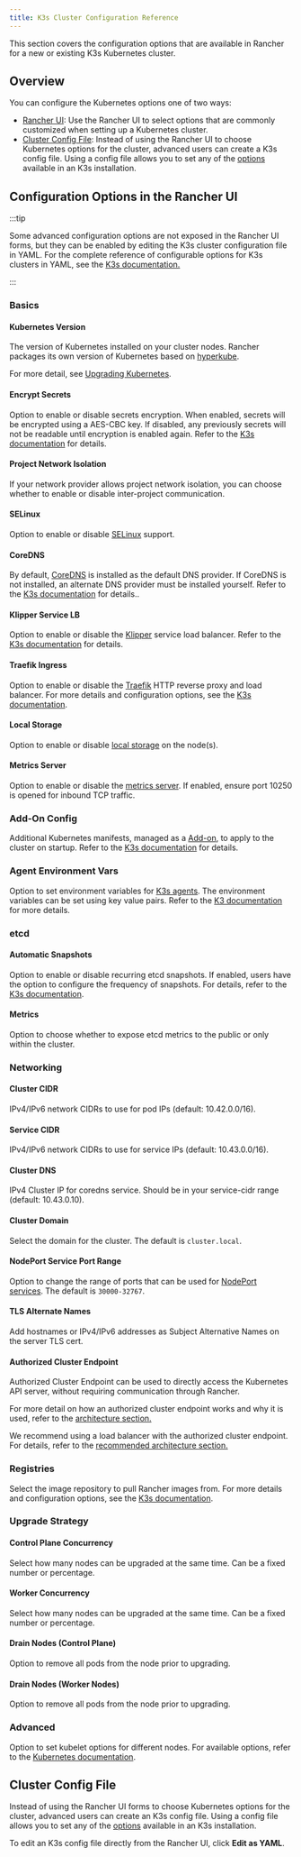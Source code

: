 ```yaml
---
title: K3s Cluster Configuration Reference
---
```


<head>
  <link rel="canonical" href="https://ranchermanager.docs.rancher.com/reference-guides/cluster-configuration/rancher-server-configuration/k3s-cluster-configuration"/>
</head>

This section covers the configuration options that are available in Rancher for a new or existing K3s Kubernetes cluster.

## Overview

You can configure the Kubernetes options one of two ways:

- [Rancher UI](#configuration-options-in-the-rancher-ui): Use the Rancher UI to select options that are commonly customized when setting up a Kubernetes cluster.
- [Cluster Config File](#cluster-config-file-reference): Instead of using the Rancher UI to choose Kubernetes options for the cluster, advanced users can create a K3s config file. Using a config file allows you to set any of the [options](https://rancher.com/docs/k3s/latest/en/installation/install-options/) available in an K3s installation.

## Configuration Options in the Rancher UI

:::tip

Some advanced configuration options are not exposed in the Rancher UI forms, but they can be enabled by editing the K3s cluster configuration file in YAML. For the complete reference of configurable options for K3s clusters in YAML, see the [K3s documentation.](https://rancher.com/docs/k3s/latest/en/installation/install-options/)

:::

### Basics
#### Kubernetes Version

The version of Kubernetes installed on your cluster nodes. Rancher packages its own version of Kubernetes based on [hyperkube](https://github.com/rancher/hyperkube).

For more detail, see [Upgrading Kubernetes](../../../getting-started/installation-and-upgrade/upgrade-and-roll-back-kubernetes.md).

#### Encrypt Secrets

Option to enable or disable secrets encryption. When enabled, secrets will be encrypted using a AES-CBC key. If disabled, any previously secrets will not be readable until encryption is enabled again. Refer to the [K3s documentation](https://rancher.com/docs/k3s/latest/en/advanced/#secrets-encryption-config-experimental) for details.

#### Project Network Isolation

If your network provider allows project network isolation, you can choose whether to enable or disable inter-project communication.

#### SELinux

Option to enable or disable [SELinux](https://rancher.com/docs/k3s/latest/en/advanced/#selinux-support) support.

#### CoreDNS

By default, [CoreDNS](https://coredns.io/) is installed as the default DNS provider. If CoreDNS is not installed, an alternate DNS provider must be installed yourself. Refer to the [K3s documentation](https://rancher.com/docs/k3s/latest/en/networking/#coredns) for details..

#### Klipper Service LB

Option to enable or disable the [Klipper](https://github.com/rancher/klipper-lb) service load balancer. Refer to the [K3s documentation](https://rancher.com/docs/k3s/latest/en/networking/#service-load-balancer) for details.

#### Traefik Ingress

Option to enable or disable the [Traefik](https://traefik.io/) HTTP reverse proxy and load balancer. For more details and configuration options, see the [K3s documentation](https://rancher.com/docs/k3s/latest/en/networking/#traefik-ingress-controller).

#### Local Storage

Option to enable or disable [local storage](https://rancher.com/docs/k3s/latest/en/storage/) on the node(s).

#### Metrics Server

Option to enable or disable the [metrics server](https://github.com/kubernetes-incubator/metrics-server). If enabled, ensure port 10250 is opened for inbound TCP traffic.

### Add-On Config

Additional Kubernetes manifests, managed as a [Add-on](https://kubernetes.io/docs/concepts/cluster-administration/addons/), to apply to the cluster on startup. Refer to the [K3s documentation](https://rancher.com/docs/k3s/latest/en/helm/#automatically-deploying-manifests-and-helm-charts) for details.

### Agent Environment Vars

Option to set environment variables for [K3s agents](https://rancher.com/docs/k3s/latest/en/architecture/). The environment variables can be set using key value pairs. Refer to the [K3 documentation](https://rancher.com/docs/k3s/latest/en/installation/install-options/agent-config/) for more details.

### etcd

#### Automatic Snapshots

Option to enable or disable recurring etcd snapshots. If enabled, users have the option to configure the frequency of snapshots. For details, refer to the [K3s documentation](https://docs.k3s.io/cli/etcd-snapshot#creating-snapshots).

#### Metrics

Option to choose whether to expose etcd metrics to the public or only within the cluster.

### Networking

#### Cluster CIDR

IPv4/IPv6 network CIDRs to use for pod IPs (default: 10.42.0.0/16).

#### Service CIDR

IPv4/IPv6 network CIDRs to use for service IPs (default: 10.43.0.0/16).

#### Cluster DNS

IPv4 Cluster IP for coredns service. Should be in your service-cidr range (default: 10.43.0.10).

#### Cluster Domain

Select the domain for the cluster. The default is `cluster.local`.

#### NodePort Service Port Range

Option to change the range of ports that can be used for [NodePort services](https://kubernetes.io/docs/concepts/services-networking/service/#nodeport). The default is `30000-32767`.

#### TLS Alternate Names

Add hostnames or IPv4/IPv6 addresses as Subject Alternative Names on the server TLS cert.

#### Authorized Cluster Endpoint

Authorized Cluster Endpoint can be used to directly access the Kubernetes API server, without requiring communication through Rancher.

For more detail on how an authorized cluster endpoint works and why it is used, refer to the [architecture section.](../../../reference-guides/rancher-manager-architecture/communicating-with-downstream-user-clusters.md#4-authorized-cluster-endpoint)

We recommend using a load balancer with the authorized cluster endpoint. For details, refer to the [recommended architecture section.](../../rancher-manager-architecture/architecture-recommendations.md#architecture-for-an-authorized-cluster-endpoint-ace)

### Registries

Select the image repository to pull Rancher images from. For more details and configuration options, see the [K3s documentation](https://rancher.com/docs/k3s/latest/en/installation/private-registry/).

### Upgrade Strategy

#### Control Plane Concurrency

Select how many nodes can be upgraded at the same time. Can be a fixed number or percentage.

#### Worker Concurrency

Select how many nodes can be upgraded at the same time. Can be a fixed number or percentage.

#### Drain Nodes (Control Plane)

Option to remove all pods from the node prior to upgrading.

#### Drain Nodes (Worker Nodes)

Option to remove all pods from the node prior to upgrading.

### Advanced

Option to set kubelet options for different nodes. For available options, refer to the [Kubernetes documentation](https://kubernetes.io/docs/reference/command-line-tools-reference/kubelet/).

## Cluster Config File

Instead of using the Rancher UI forms to choose Kubernetes options for the cluster, advanced users can create an K3s config file. Using a config file allows you to set any of the [options](https://rancher.com/docs/k3s/latest/en/installation/install-options/) available in an K3s installation.

To edit an K3s config file directly from the Rancher UI, click **Edit as YAML**.


